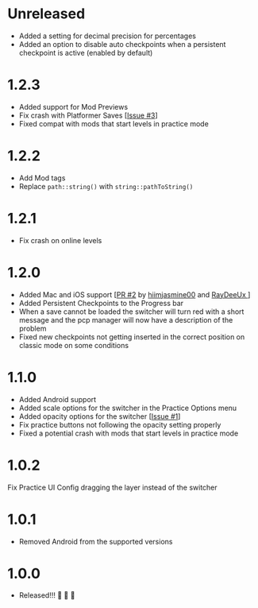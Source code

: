 # Unreleased
- Added a setting for decimal precision for percentages
- Added an option to disable auto checkpoints when a persistent checkpoint is active (enabled by default)

# 1.2.3
- Added support for Mod Previews
- Fix crash with Platformer Saves \[[Issue #3](https://github.com/Kevadroz/PracticeCheckpointPermanence/issues/3)\]
- Fixed compat with mods that start levels in practice mode

# 1.2.2
- Add Mod tags
- Replace `path::string()` with `string::pathToString()`

# 1.2.1
- Fix crash on online levels

# 1.2.0
- Added Mac and iOS support \[[PR #2](https://github.com/Kevadroz/PracticeCheckpointPermanence/pull/2) by [hiimjasmine00](https://github.com/hiimjasmine00) and [RayDeeUx
](https://github.com/RayDeeUx) \]
- Added Persistent Checkpoints to the Progress bar
- When a save cannot be loaded the switcher will turn red with a short message and the pcp manager will now have a description of the problem
- Fixed new checkpoints not getting inserted in the correct position on classic mode on some conditions

# 1.1.0
- Added Android support
- Added scale options for the switcher in the Practice Options menu
- Added opacity options for the switcher \[[Issue #1](https://github.com/Kevadroz/PracticeCheckpointPermanence/issues/1)\]
- Fix practice buttons not following the opacity setting properly
- Fixed a potential crash with mods that start levels in practice mode

# 1.0.2
Fix Practice UI Config dragging the layer instead of the switcher

# 1.0.1
- Removed Android from the supported versions

# 1.0.0
- Released!!! 🥳 🥳 🥳
